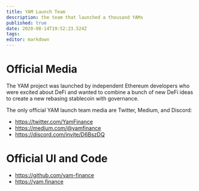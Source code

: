 ```yaml
---
title: YAM Launch Team
description: the team that launched a thousand YAMs
published: true
date: 2020-08-14T19:52:23.524Z
tags: 
editor: markdown
---
```


# Official Media

The YAM project was launched by independent Ethereum developers who were excited about DeFi and wanted to combine a bunch of new DeFi ideas to create a new rebasing stablecoin with governance.

The only official YAM launch team media are Twitter, Medium, and Discord:

- https://twitter.com/YamFinance
- https://medium.com/@yamfinance
- https://discord.com/invite/D6BszDQ

# Official UI and Code

- https://github.com/yam-finance
- https://yam.finance

